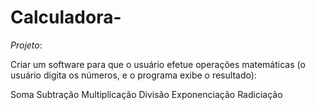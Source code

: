 # Calculadora-

*Projeto*:

Criar um software para que o usuário efetue operações matemáticas (o usuário digita os números, e o programa exibe o resultado):

Soma
Subtração
Multiplicação
Divisão
Exponenciação
Radiciação
